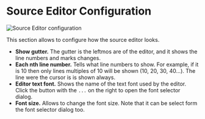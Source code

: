 # Source Editor Configuration #

![Source Editor configuration](images/cfg-editor.png)

This section allows to configure how the source editor looks.

* **Show gutter.**  The gutter is the leftmos are of the editor, and it shows
  the line numbers and marks changes.
* **Each nth line number.**  Tells what line numbers to show.  For example, if
  it is 10 then only lines multiples of 10 will be shown (10, 20, 30, 40...).
  The line were the cursor is is shown always.
* **Editor text font.**  Shows the name of the text font used by the editor.
  Click the button with the `...` on the right to open the font selector dialog.
* **Font size.**  Allows to change the font size.  Note that it can be select
  form the font selector dialog too.
